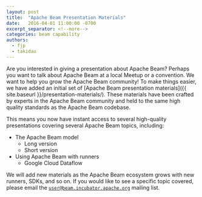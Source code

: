 ```yaml
---
layout: post
title:  "Apache Beam Presentation Materials"
date:   2016-04-01 11:00:00 -0700
excerpt_separator: <!--more-->
categories: beam capability
authors:
  - fjp
  - takidau
---
```


Are you interested in giving a presentation about Apache Beam? Perhaps you want to talk about Apache Beam at a local Meetup or a convention. We want to help you grow the Apache Beam community! To make things easier, we have added an initial set of [Apache Beam presentation materials]({{ site.baseurl }}/presentation-materials/). These materials have been crafted by experts in the Apache Beam community and held to the same high quality standards as the Apache Beam codebase.

<!--more-->

This means you now have instant access to several high-quality presentations covering several Apache Beam topics, including:

* The Apache Beam model
    * Long version
    * Short version
* Using Apache Beam with runners
    * Google Cloud Dataflow

We will add new materials as the Apache Beam ecosystem grows with new runners, SDKs, and so on. If you would like to see a specific topic covered, please email the [`user@beam.incubator.apache.org`](mailto:user@beam.incubator.apache.org) mailing list.
